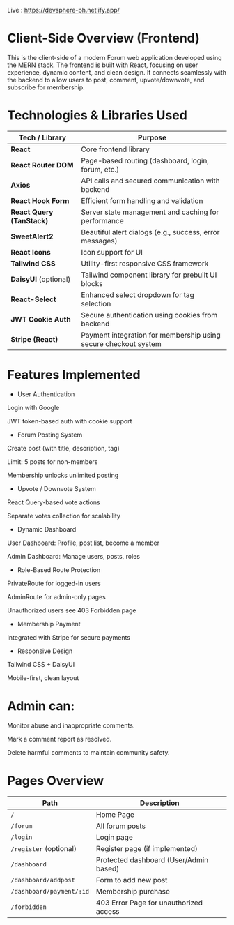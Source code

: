 Live : https://devsphere-ph.netlify.app/

# Client-Side Overview (Frontend)

This is the client-side of a modern Forum web application developed using the MERN stack. The frontend is built with React, focusing on user experience, dynamic content, and clean design. It connects seamlessly with the backend to allow users to post, comment, upvote/downvote, and subscribe for membership.

# Technologies & Libraries Used

| Tech / Library             | Purpose                                                         |
| -------------------------- | --------------------------------------------------------------- |
| **React**                  | Core frontend library                                           |
| **React Router DOM**       | Page-based routing (dashboard, login, forum, etc.)              |
| **Axios**                  | API calls and secured communication with backend                |
| **React Hook Form**        | Efficient form handling and validation                          |
| **React Query (TanStack)** | Server state management and caching for performance             |
| **SweetAlert2**            | Beautiful alert dialogs (e.g., success, error messages)         |
| **React Icons**            | Icon support for UI                                             |
| **Tailwind CSS**           | Utility-first responsive CSS framework                          |
| **DaisyUI** (optional)     | Tailwind component library for prebuilt UI blocks               |
| **React-Select**           | Enhanced select dropdown for tag selection                      |
| **JWT Cookie Auth**        | Secure authentication using cookies from backend                |
| **Stripe (React)**         | Payment integration for membership using secure checkout system |

# Features Implemented

- User Authentication

Login with Google

JWT token-based auth with cookie support

- Forum Posting System

Create post (with title, description, tag)

Limit: 5 posts for non-members

Membership unlocks unlimited posting

- Upvote / Downvote System

React Query-based vote actions

Separate votes collection for scalability

- Dynamic Dashboard

User Dashboard: Profile, post list, become a member

Admin Dashboard: Manage users, posts, roles

- Role-Based Route Protection

PrivateRoute for logged-in users

AdminRoute for admin-only pages

Unauthorized users see 403 Forbidden page

- Membership Payment

Integrated with Stripe for secure payments

- Responsive Design

Tailwind CSS + DaisyUI

Mobile-first, clean layout

# Admin can:

Monitor abuse and inappropriate comments.

Mark a comment report as resolved.

Delete harmful comments to maintain community safety.

# Pages Overview

| Path                     | Description                            |
| ------------------------ | -------------------------------------- |
| `/`                      | Home Page                              |
| `/forum`                 | All forum posts                        |
| `/login`                 | Login page                             |
| `/register` (optional)   | Register page (if implemented)         |
| `/dashboard`             | Protected dashboard (User/Admin based) |
| `/dashboard/addpost`     | Form to add new post                   |
| `/dashboard/payment/:id` | Membership purchase                    |
| `/forbidden`             | 403 Error Page for unauthorized access |
